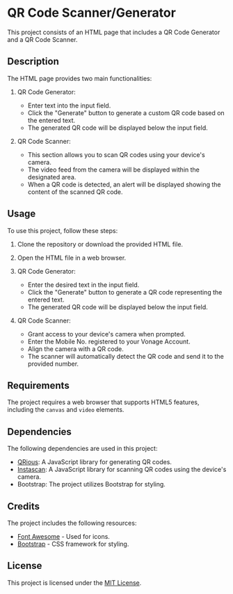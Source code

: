 # QR Code Scanner/Generator

This project consists of an HTML page that includes a QR Code Generator and a QR Code Scanner.

## Description

The HTML page provides two main functionalities:

1. QR Code Generator:
   - Enter text into the input field.
   - Click the "Generate" button to generate a custom QR code based on the entered text.
   - The generated QR code will be displayed below the input field.

2. QR Code Scanner:
   - This section allows you to scan QR codes using your device's camera.
   - The video feed from the camera will be displayed within the designated area.
   - When a QR code is detected, an alert will be displayed showing the content of the scanned QR code.

## Usage

To use this project, follow these steps:

1. Clone the repository or download the provided HTML file.

2. Open the HTML file in a web browser.

3. QR Code Generator:
   - Enter the desired text in the input field.
   - Click the "Generate" button to generate a QR code representing the entered text.
   - The generated QR code will be displayed below the input field.

4. QR Code Scanner:
   - Grant access to your device's camera when prompted.
   - Enter the Mobile No. registered to your Vonage Account.
   - Align the camera with a QR code.
   - The scanner will automatically detect the QR code and send it to the provided number.
     
## Requirements

The project requires a web browser that supports HTML5 features, including the `canvas` and `video` elements.

## Dependencies

The following dependencies are used in this project:

- [QRious](https://github.com/neocotic/qrious): A JavaScript library for generating QR codes.
- [Instascan](https://github.com/schmich/instascan): A JavaScript library for scanning QR codes using the device's camera.
- Bootstrap: The project utilizes Bootstrap for styling.

## Credits

The project includes the following resources:

- [Font Awesome](https://fontawesome.com/) - Used for icons.
- [Bootstrap](https://getbootstrap.com/) - CSS framework for styling.

## License

This project is licensed under the [MIT License](LICENSE).
